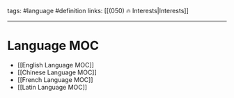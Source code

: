 tags: #language #definition 
links: [[(050) 🔥 Interests|Interests]]

---
# Language MOC
- [[English Language MOC]]
- [[Chinese Language MOC]]
- [[French Language MOC]]
- [[Latin Language MOC]]